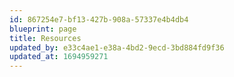 ```yaml
---
id: 867254e7-bf13-427b-908a-57337e4b4db4
blueprint: page
title: Resources
updated_by: e33c4ae1-e38a-4bd2-9ecd-3bd884fd9f36
updated_at: 1694959271
---
```

